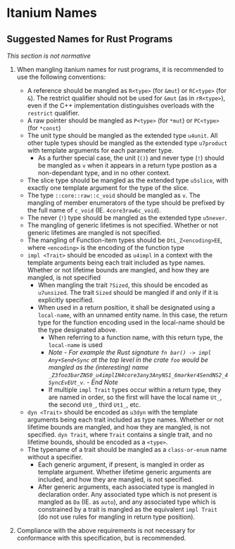 # Itanium Names

## Suggested Names for Rust Programs

_This section is not normative_

1. When mangling itanium names for rust programs, it is recommended to use the following conventions:
    - A reference should be mangled as `R<type>` (for `&mut`) or `RC<type>` (for `&`). The restrict qualifier should not be used for `&mut` (as in `rR<type>`), even if the C++ implementation distinguishes overloads with the `restrict` qualifier. 
    - A raw pointer should be mangled as `P<type>` (for `*mut`) or `PC<type>` (for `*const`)
    - The unit type should be mangled as the extended type `u4unit`. All other tuple types should be mangled as the extended type `u7product` with template arguments for each parameter type.
        - As a further special case, the unit (`()`) and never type (`!`) should be mangled as `v` when it appears in a return type postion as a non-dependant type, and in no other context.
    - The slice type should be mangled as the extended type `u5slice`, with exactly one template argument for the type of the slice.
    - The type `::core::raw::c_void` should be mangled as `v`. The mangling of member enumerators of the type should be prefixed by the full name of `c_void` (IE. `4core3raw6c_void`). 
    - The never (`!`) type should be mangled as the extended type `u5never`.
    - The mangling of generic lifetimes is not specified. Whether or not generic lifetimes are mangled is not specified. 
    - The mangling of Function-item types should be `DtL_Z<encoding>EE`, where `<encoding>` is the encoding of the function type
    - `impl <Trait>` should be encoded as `u4impl` in a context with the template arguments being each trait included as type names. Whether or not lifetime bounds are mangled, and how they are mangled, is not specified
        - When mangling the trait `?Sized`, this should be encoded as `u7unsized`. The trait `Sized` should be mangled if and only if it is explicitly specified. 
        - When used in a return position, it shall be designated using a `local-name`, with an unnamed entity name. In this case, the return type for the function encoding used in the local-name should be the type designated above. 
            - When referring to a function name, with this return type, the `local-name` is used
            - _Note - For example the Rust signature `fn bar() -> impl Any+Send+Sync` at the top level in the crate `foo` would be mangled as the (interesting) name `_Z3foo3barZNS0_u4implIN4core3any3AnyNS1_6marker4SendNS2_4SyncEvEUt_v`. - End Note_
            - If multiple `impl Trait` types occur within a return type, they are named in order, so the first will have the local name `Ut_`, the second `Ut0_`, third `Ut1_`, etc. 
    - `dyn <Trait>` should be encoded as `u3dyn` with the template arguments being each trait included as type names. Whether or not lifetime bounds are mangled, and how they are mangled, is not specified. `dyn Trait`, where `Trait` contains a single trait, and no lifetime bounds, should be encoded as a `<type>`. 
    - The typename of a trait should be mangled as a `class-or-enum` name without a specifier.
        - Each generic argument, if present, is mangled in order as template argument. Whether lifetime generic arguments are included, and how they are mangled, is not specified.
        - After generic arguments, each associated type is mangled in declaration order. Any associated type which is not present is mangled as `Da` (IE. as `auto`), and any associated type which is constrained by a trait is mangled as the equivalent `impl Trait` (do not use rules for mangling in return type position). 
        
2. Compliance with the above requirements is not necessary for conformance with this specification, but is recommended.

